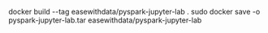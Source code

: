 docker build --tag easewithdata/pyspark-jupyter-lab .
sudo docker save -o pyspark-jupyter-lab.tar easewithdata/pyspark-jupyter-lab

